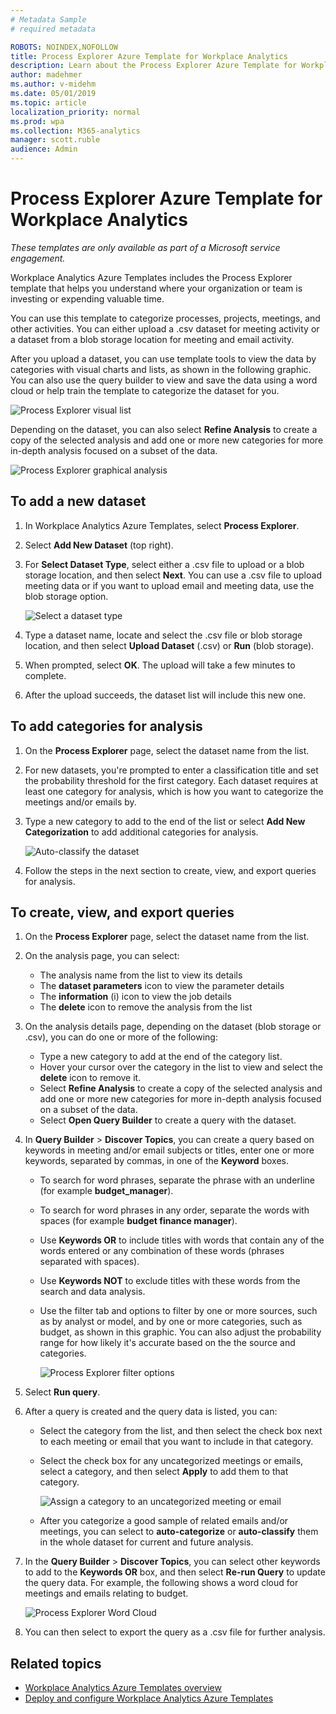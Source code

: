 ```yaml
---
# Metadata Sample
# required metadata

ROBOTS: NOINDEX,NOFOLLOW
title: Process Explorer Azure Template for Workplace Analytics 
description: Learn about the Process Explorer Azure Template for Workplace Analytics and how to use it
author: madehmer
ms.author: v-midehm
ms.date: 05/01/2019
ms.topic: article
localization_priority: normal 
ms.prod: wpa
ms.collection: M365-analytics
manager: scott.ruble
audience: Admin
---
```


# Process Explorer Azure Template for Workplace Analytics

_These templates are only available as part of a Microsoft service engagement._

Workplace Analytics Azure Templates includes the Process Explorer template that helps you understand where your organization or team is investing or expending valuable time. 

You can use this template to categorize processes, projects, meetings, and other activities. You can either upload a .csv dataset for meeting activity or a dataset from a blob storage location for meeting and email activity.

After you upload a dataset, you can use template tools to view the data by categories with visual charts and lists, as shown in the following graphic. You can also use the query builder to view and save the data using a word cloud or help train the template to categorize the dataset for you.

   ![Process Explorer visual list](./images/pexp-analysis-a.png)

Depending on the dataset, you can also select **Refine Analysis** to create a copy of the selected analysis and add one or more new categories for more in-depth analysis focused on a subset of the data.

   ![Process Explorer graphical analysis](./images/pexp-analysis.png)

## To add a new dataset

1. In Workplace Analytics Azure Templates, select **Process Explorer**.
2. Select **Add New Dataset** (top right).
3. For **Select Dataset Type**, select either a .csv file to upload or a blob storage location, and then select **Next**. You can use a .csv file to upload meeting data or if you want to upload email and meeting data, use the blob storage option.

   ![Select a dataset type](./images/process-explorer.png)

4. Type a dataset name, locate and select the .csv file or blob storage location, and then select **Upload Dataset** (.csv) or **Run** (blob storage).
5. When prompted, select **OK**. The upload will take a few minutes to complete.
6. After the upload succeeds, the dataset list will include this new one.

## To add categories for analysis

1. On the **Process Explorer** page, select the dataset name from the list.
2. For new datasets, you're prompted to enter a classification title and set the probability threshold for the first category. Each dataset requires at least one category for analysis, which is how you want to categorize the meetings and/or emails by.
3. Type a new category to add to the end of the list or select **Add New Categorization** to add additional categories for analysis.

   ![Auto-classify the dataset](./images/process-explorer-auto-classify.png)

4. Follow the steps in the next section to create, view, and export queries for analysis.

## To create, view, and export queries

1. On the **Process Explorer** page, select the dataset name from the list.
2. On the analysis page, you can select:

   * The analysis name from the list to view its details
   * The **dataset parameters** icon to view the parameter details
   * The **information** (i) icon to view the job details
   * The **delete** icon to remove the analysis from the list

3. On the analysis details page, depending on the dataset (blob storage or .csv), you can do one or more of the following:

   * Type a new category to add at the end of the category list.
   * Hover your cursor over the category in the list to view and select the **delete** icon to remove it.
   * Select **Refine Analysis** to create a copy of the selected analysis and add one or more new categories for more in-depth analysis focused on a subset of the data.
   * Select **Open Query Builder** to create a query with the dataset.

4. In **Query Builder** > **Discover Topics**, you can create a query based on keywords in meeting and/or email subjects or titles, enter one or more keywords, separated by commas, in one of the **Keyword** boxes.

   * To search for word phrases, separate the phrase with an underline (for example **budget_manager**).
   * To search for word phrases in any order, separate the words with spaces (for example **budget finance manager**).
   * Use **Keywords OR** to include titles with words that contain any of the words entered or any combination of these words (phrases separated with spaces).
   * Use **Keywords NOT** to exclude titles with these words from the search and data analysis.
   * Use the filter tab and options to filter by one or more sources, such as by analyst or model, and by one or more categories, such as budget, as shown in this graphic. You can also adjust the probability range for how likely it's accurate based on the the source and categories.

      ![Process Explorer filter options](./images/pexp-filter-options.png)

5. Select **Run query**.
6. After a query is created and the query data is listed, you can:

     * Select the category from the list, and then select the check box next to each meeting or email that you want to include in that category.
     * Select the check box for any uncategorized meetings or emails, select a category, and then select **Apply** to add them to that category.

        ![Assign a category to an uncategorized meeting or email](./images/pexp-assign-category.png)

   * After you categorize a good sample of related emails and/or meetings, you can select to **auto-categorize** or **auto-classify** them in the whole dataset for current and future analysis. 

7. In the **Query Builder** > **Discover Topics**, you can select other keywords to add to the **Keywords OR** box, and then select **Re-run Query** to update the query data. For example, the following shows a word cloud for meetings and emails relating to budget.

   ![Process Explorer Word Cloud](./images/pexp-word-cloud.png)

8. You can then select to export the query as a .csv file for further analysis.

## Related topics

* [Workplace Analytics Azure Templates overview](./overview.md)
* [Deploy and configure Workplace Analytics Azure Templates](./deploy-configure.md)